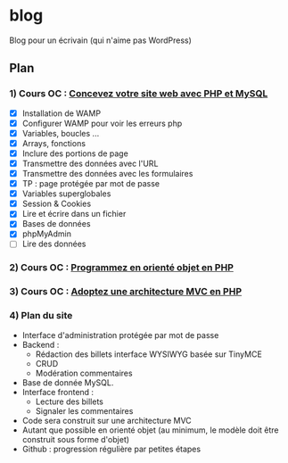 # blog
Blog pour un écrivain (qui n'aime pas WordPress)

## Plan

### 1) Cours OC : [Concevez votre site web avec PHP et MySQL](https://openclassrooms.com/fr/courses/918836-concevez-votre-site-web-avec-php-et-mysql)
- [x] Installation de WAMP
- [x] Configurer WAMP pour voir les erreurs php
- [x] Variables, boucles ...
- [x] Arrays, fonctions
- [x] Inclure des portions de page
- [x] Transmettre des données avec l'URL
- [x] Transmettre des données avec les formulaires
- [x] TP : page protégée par mot de passe
- [x] Variables superglobales
- [x] Session & Cookies
- [x] Lire et écrire dans un fichier
- [x] Bases de données
- [x] phpMyAdmin
- [ ] Lire des données

### 2) Cours OC : [Programmez en orienté objet en PHP](https://openclassrooms.com/fr/courses/1665806-programmez-en-oriente-objet-en-php)

### 3) Cours OC : [Adoptez une architecture MVC en PHP](https://openclassrooms.com/fr/courses/4670706-adoptez-une-architecture-mvc-en-php)

### 4) Plan du site
* Interface d'administration protégée par mot de passe
* Backend : 
    * Rédaction des billets interface WYSIWYG basée sur TinyMCE
    * CRUD
    * Modération commentaires
* Base de donnée MySQL.
* Interface frontend : 
    * Lecture des billets
    * Signaler les commentaires
* Code sera construit sur une architecture MVC
* Autant que possible en orienté objet (au minimum, le modèle doit être construit sous forme d'objet)
* Github : progression régulière par petites étapes